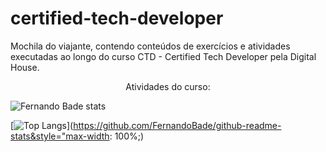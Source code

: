 # certified-tech-developer
Mochila do viajante, contendo conteúdos de exercícios e atividades executadas ao longo do curso CTD - Certified Tech Developer pela Digital House.

<p align="center">  
Atividades do curso:

![Fernando Bade stats](https://github-readme-stats.vercel.app/api?username=FernandoBade&show_icons=true&theme=dracula&show_owner) 

[![Top Langs](https://github-readme-stats.vercel.app/api/top-langs/?username=FernandoBade&show_icons=true&theme=dracula)](https://github.com/FernandoBade/github-readme-stats&style="max-width: 100%;)
</p>
